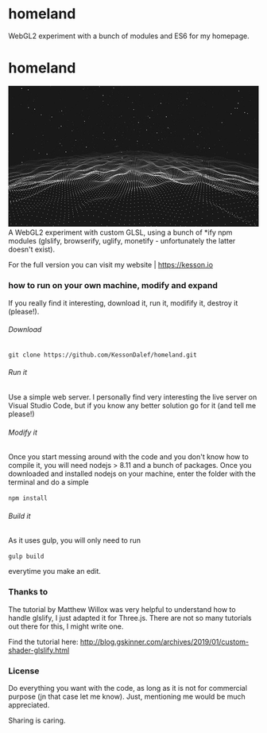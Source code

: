# homeland
 WebGL2 experiment with a bunch of modules and ES6 for my homepage.
# homeland

![image](https://raw.githubusercontent.com/KessonDalef/homeland/master/screenshots/screen1.jpg)
A WebGL2 experiment with custom GLSL, using a bunch of *ify npm modules (glslify, browserify, uglify, monetify - unfortunately the latter doesn't exist).

For the full version you can visit my website | https://kesson.io

### how to run on your own machine, modify and expand
If you really find it interesting, download it, run it, modifify it, destroy it (please!).

###### Download

`git clone https://github.com/KessonDalef/homeland.git`

###### Run it
Use a simple web server. I personally find very interesting the live server on Visual Studio Code, but if you know any better solution go for it (and tell me please!)

###### Modify it
Once you start messing around with the code and you don't know how to compile it, you will need nodejs > 8.11 and a bunch of packages. Once you downloaded and installed nodejs on your machine, enter the folder with the terminal and do a simple

`npm install`

###### Build it
As it uses gulp, you will only need to run 

`gulp build`

everytime you make an edit.

### Thanks to

The tutorial by Matthew Willox was very helpful to understand how to handle glslify, I just adapted it for Three.js. There are not so many tutorials out there for this, I might write one.

Find the tutorial here: http://blog.gskinner.com/archives/2019/01/custom-shader-glslify.html

### License
Do everything you want with the code, as long as it is not for commercial purpose (jn that case let me know). Just, mentioning me would be much appreciated. 

Sharing is caring.